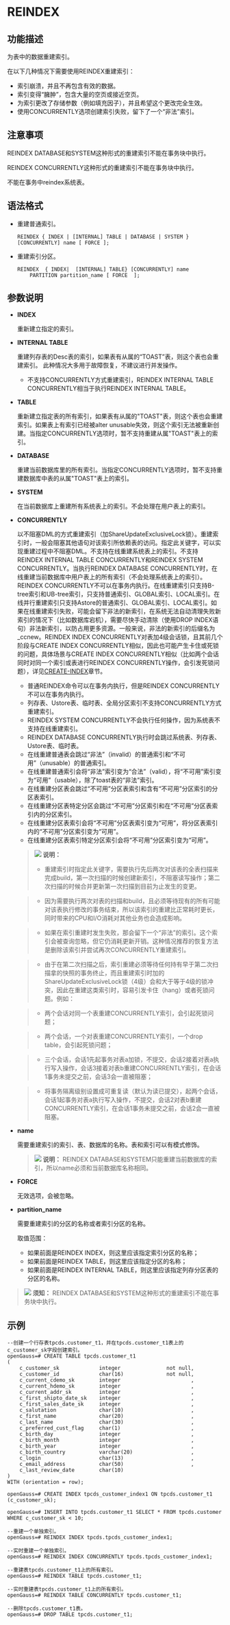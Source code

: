 # REINDEX

## 功能描述<a name="zh-cn_topic_0283137442_zh-cn_topic_0237122174_zh-cn_topic_0059777511_sf1cc0970ae31445a9e063cf504569e6e"></a>

为表中的数据重建索引。

在以下几种情况下需要使用REINDEX重建索引：

-   索引崩溃，并且不再包含有效的数据。
-   索引变得“臃肿”，包含大量的空页或接近空页。
-   为索引更改了存储参数（例如填充因子），并且希望这个更改完全生效。
-   使用CONCURRENTLY选项创建索引失败，留下了一个“非法”索引。

## 注意事项<a name="zh-cn_topic_0283137442_zh-cn_topic_0237122174_zh-cn_topic_0059777511_s871de483556241f0a3180925ed04ded3"></a>

REINDEX DATABASE和SYSTEM这种形式的重建索引不能在事务块中执行。

REINDEX CONCURRENTLY这种形式的重建索引不能在事务块中执行。

不能在事务中reindex系统表。

## 语法格式<a name="zh-cn_topic_0283137442_zh-cn_topic_0237122174_zh-cn_topic_0059777511_s2ba0db3344cd44189859fbd0cefdd97f"></a>

-   重建普通索引。

    ```
    REINDEX { INDEX | [INTERNAL] TABLE | DATABASE | SYSTEM } [CONCURRENTLY] name [ FORCE ];
    ```


-   重建索引分区。

    ```
    REINDEX  { INDEX|  [INTERNAL] TABLE} [CONCURRENTLY] name
        PARTITION partition_name [ FORCE  ];
    ```


## 参数说明<a name="zh-cn_topic_0283137442_zh-cn_topic_0237122174_zh-cn_topic_0059777511_s68dcdc2270944092a61b8e6fb6f09a48"></a>

-   **INDEX**

    重新建立指定的索引。

-   **INTERNAL TABLE**

    重建列存表的Desc表的索引，如果表有从属的“TOAST”表，则这个表也会重建索引。
	此种情况大多用于故障恢复，不建议进行并发操作。

    
    -  不支持CONCURRENTLY方式重建索引，REINDEX INTERNAL TABLE CONCURRENTLY相当于执行REINDEX INTERNAL TABLE。

-   **TABLE**

    重新建立指定表的所有索引，如果表有从属的"TOAST"表，则这个表也会重建索引。如果表上有索引已经被alter unusable失效，则这个索引无法被重新创建。当指定CONCURRENTLY选项时，暂不支持重建从属"TOAST"表上的索引。

-   **DATABASE**

    重建当前数据库里的所有索引。当指定CONCURRENTLY选项时，暂不支持重建数据库中表的从属"TOAST"表上的索引。

-   **SYSTEM**

    在当前数据库上重建所有系统表上的索引。不会处理在用户表上的索引。

-   **CONCURRENTLY**

    以不阻塞DML的方式重建索引（加ShareUpdateExclusiveLock锁）。重建索引时，一般会阻塞其他语句对该索引所依赖表的访问。指定此关键字，可以实现重建过程中不阻塞DML。不支持在线重建系统表上的索引。不支持REINDEX INTERNAL TABLE CONCURRENTLY和REINDEX SYSTEM CONCURRENTLY。当执行REINDEX DATABASE CONCURRENTLY时，在线重建当前数据库中用户表上的所有索引（不会处理系统表上的索引）。REINDEX CONCURRENTLY不可以在事务内执行。在线重建索引只支持B-tree索引和UB-tree索引，只支持普通索引、GLOBAL索引、LOCAL索引。在线并行重建索引只支持Astore的普通索引、GLOBAL索引、LOCAL索引。如果在线重建索引失败，可能会留下非法的新索引，在系统无法自动清理失败新索引的情况下（比如数据库宕机），需要尽快手动清除（使用DROP INDEX语句）非法新索引，以防占用更多资源。一般来说，非法的新索引的后缀名为_ccnew。REINDEX INDEX CONCURRENTLY对表加4级会话锁，且其前几个阶段与CREATE INDEX CONCURRENTLY相似，因此也可能产生卡住或死锁的问题，具体场景与CREATE INDEX CONCURRENTLY相似（比如两个会话同时对同一个索引或表进行REINDEX CONCURRENTLY操作，会引发死锁问题），详见[CREATE-INDEX](CREATE-INDEX.md)章节。


    -   普通REINDEX命令可以在事务内执行，但是REINDEX CONCURRENTLY不可以在事务内执行。
    -   列存表、Ustore表、临时表、全局分区索引不支持CONCURRENTLY方式重建索引。
    -   REINDEX SYSTEM CONCURRENTLY不会执行任何操作，因为系统表不支持在线重建索引。
    -   REINDEX DATABASE CONCURRENTLY执行时会跳过系统表、列存表、Ustore表、临时表。
    -   在线重建普通表会跳过“非法”（invalid）的普通索引和“不可用”（unusable）的普通索引。
    -   在线重建普通索引会将“非法”索引变为“合法”（valid），将“不可用”索引变为“可用”（usable），除了toast表的“非法”索引。
    -   在线重建分区表会跳过“不可用”分区表索引和含有“不可用”分区索引的分区表索引。
    -   在线重建分区表特定分区会跳过“不可用”分区索引和在“不可用”分区表索引内的分区索引。
    -   在线重建分区表索引会将“不可用”分区表索引变为“可用”，将分区表索引内的“不可用”分区索引变为“可用”。
    -   在线重建分区表索引特定分区索引会将“不可用”分区索引变为“可用”。

    >![](public_sys-resources/icon-note.png) **说明：** 
    >
    >-   重建索引时指定此关键字，需要执行先后两次对该表的全表扫描来完成build，第一次扫描的时候创建新索引，不阻塞读写操作；第二次扫描的时候合并更新第一次扫描到目前为止发生的变更。
    
    >-   因为需要执行两次对表的扫描和build，且必须等待现有的所有可能对该表执行修改的事务结束，所以该索引的重建比正常耗时更长，同时带来的CPU和I/O消耗对其他业务也会造成影响。
    
    >-   如果在索引重建时发生失败，那会留下一个“非法”的索引。这个索引会被查询忽略，但它仍消耗更新开销。这种情况推荐的恢复方法是删除该索引并尝试再次CONCURRENTLY重建索引。
    
    >-   由于在第二次扫描之后，索引重建必须等待任何持有早于第二次扫描拿的快照的事务终止，而且重建索引时加的ShareUpdateExclusiveLock锁（4级）会和大于等于4级的锁冲突，因此在重建这类索引时，容易引发卡住（hang）或者死锁问题。例如：
    
    >    -   两个会话对同一个表重建CONCURRENTLY索引，会引起死锁问题；
    
    >    -   两个会话，一个对表重建CONCURRENTLY索引，一个drop table，会引起死锁问题；
    
    >    -   三个会话，会话1先起事务对表a加锁，不提交，会话2接着对表a执行写入操作，会话3接着对表b重建CONCURRENTLY索引，在会话1事务未提交之前，会话3会一直被阻塞；
    
    >    -   将事务隔离级别设置成可重复读（默认为读已提交），起两个会话，会话1起事务对表a执行写入操作，不提交，会话2对表b重建CONCURRENTLY索引，在会话1事务未提交之前，会话2会一直被阻塞。


-   **name**

    需要重建索引的索引、表、数据库的名称。表和索引可以有模式修饰。

    >![](public_sys-resources/icon-note.png) **说明：** 
    >REINDEX DATABASE和SYSTEM只能重建当前数据库的索引，所以name必须和当前数据库名称相同。

-   **FORCE**

    无效选项，会被忽略。

-   **partition\_name**

    需要重建索引的分区的名称或者索引分区的名称。

    取值范围：

    -   如果前面是REINDEX INDEX，则这里应该指定索引分区的名称；
    -   如果前面是REINDEX TABLE，则这里应该指定分区的名称；
    -   如果前面是REINDEX INTERNAL TABLE，则这里应该指定列存分区表的分区的名称。


>![](public_sys-resources/icon-notice.png) **须知：** 
>REINDEX DATABASE和SYSTEM这种形式的重建索引不能在事务块中执行。

## 示例<a name="zh-cn_topic_0283137442_zh-cn_topic_0237122174_zh-cn_topic_0059777511_saeb969f6c052407e98c22893941c9440"></a>

```
--创建一个行存表tpcds.customer_t1，并在tpcds.customer_t1表上的c_customer_sk字段创建索引。
openGauss=# CREATE TABLE tpcds.customer_t1
(
    c_customer_sk             integer               not null,
    c_customer_id             char(16)              not null,
    c_current_cdemo_sk        integer                       ,
    c_current_hdemo_sk        integer                       ,
    c_current_addr_sk         integer                       ,
    c_first_shipto_date_sk    integer                       ,
    c_first_sales_date_sk     integer                       ,
    c_salutation              char(10)                      ,
    c_first_name              char(20)                      ,
    c_last_name               char(30)                      ,
    c_preferred_cust_flag     char(1)                       ,
    c_birth_day               integer                       ,
    c_birth_month             integer                       ,
    c_birth_year              integer                       ,
    c_birth_country           varchar(20)                   ,
    c_login                   char(13)                      ,
    c_email_address           char(50)                      ,
    c_last_review_date        char(10)
)
WITH (orientation = row);

openGauss=# CREATE INDEX tpcds_customer_index1 ON tpcds.customer_t1 (c_customer_sk);

openGauss=# INSERT INTO tpcds.customer_t1 SELECT * FROM tpcds.customer WHERE c_customer_sk < 10;

--重建一个单独索引。
openGauss=# REINDEX INDEX tpcds.tpcds_customer_index1;

--实时重建一个单独索引。
openGauss=# REINDEX INDEX CONCURRENTLY tpcds.tpcds_customer_index1;

--重建表tpcds.customer_t1上的所有索引。
openGauss=# REINDEX TABLE tpcds.customer_t1;

--实时重建表tpcds.customer_t1上的所有索引。
openGauss=# REINDEX TABLE CONCURRENTLY tpcds.customer_t1;

--删除tpcds.customer_t1表。
openGauss=# DROP TABLE tpcds.customer_t1;
```